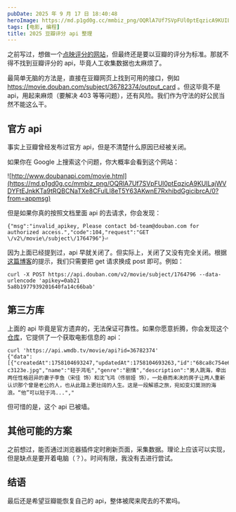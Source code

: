 ```yaml
---
pubDate: 2025 年 9 月 17 日 18:40:48
heroImage: https://md.p1gd0g.cc/mmbiz_png/OQRlA7Uf7SVpFUl0ptEqzicA9KUILajWViaz4icnjO1q4g5OE02mW7PQcFVOngFqicLCp0VdTia8iaGAfYvwazszB1zA/0?from=appmsg
tags: [电影, 编程]
title: 2025 豆瓣评分 api 整理
---
```


之前写过，想做一个[点映评分的网站](https://www.p1gd0g.cc/blog/70/)，但最终还是要以豆瓣的评分为标准。那就不得不找到豆瓣评分的 api，毕竟人工收集数据也太麻烦了。

最简单无脑的方法是，直接在豆瓣网页上找到可用的接口，例如 https://movie.douban.com/subject/36782374/output_card 。但这毕竟不是 api，用起来麻烦（要解决 403 等等问题），还有风险。我们作为守法的好公民当然不能这么干。

## 官方 api

事实上豆瓣曾经发布过官方 api，但是不清楚什么原因已经被关闭。

如果你在 Google 上搜索这个问题，你大概率会看到这个网站：

![http://www.doubanapi.com/movie.html](https://md.p1gd0g.cc/mmbiz_png/OQRlA7Uf7SVpFUl0ptEqzicA9KUILajWVDYFtEJnkKTa9tRQBCNaTXe8CFulLl8eT5Y63AKwnE7RxhibdGgicibrcA/0?from=appmsg)

但是如果你真的按照文档里面 api 的去请求，你会发现：

```
{"msg":"invalid_apikey, Please contact bd-team@douban.com for authorized access.","code":104,"request":"GET \/v2\/movie\/subject\/1764796"}⏎
```

因为上面已经提到过，api 早就关闭了。但实际上，关闭了又没有完全关闭。根据[这篇博客](https://feizhaojun.com/?p=3813)的提示，我们只需要把 get 请求换成 post 即可。例如：

```
curl -X POST https://api.douban.com/v2/movie/subject/1764796 --data-urlencode 'apikey=0ab21
5a8b1977939201640fa14c66bab'
```

## 第三方库

上面的 api 毕竟是官方遗弃的，无法保证可靠性。如果你愿意折腾，你会发现这个[仓库](https://github.com/iiiiiii1/douban-imdb-api)，它提供了一个获取电影信息的 api：

```
curl 'https://api.wmdb.tv/movie/api?id=36782374'
{"data":[{"createdAt":1758104693247,"updatedAt":1758104693263,"id":"68ca8c754e6b526dee658be0","poster":"https://img.wmdb.tv/movie/poster/1758104687084-c3123e.jpg","name":"轻于鸿毛","genre":"剧情","description":"男人跳海，牵出两任性格迥异的妻子李鱼（宋佳 饰）和沈飞鸿（佟丽娅 饰），一处悬而未决的房子让两人重新认识那个曾是老公的人，也从此踏上更壮阔的人生。这是一段解惑之旅，宛如变幻莫测的海浪。“他”可以轻于鸿...","
```

但可惜的是，这个 api 已被墙。

## 其他可能的方案

之前想过，能否通过浏览器插件定时刷新页面，采集数据。理论上应该可以实现，但是缺点是要开着电脑（？）。时间有限，我没有去进行尝试。

## 结语

最后还是希望豆瓣能恢复自己的 api，整体被爬来爬去的不累吗。
